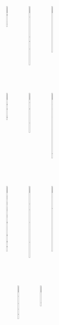 <div align="center">
<div style="display: flex; justify-content: center; gap: 20px">
        <img width="6%" style="padding:5px" src="https://img.icons8.com/?size=100&id=33039&format=png&color=000000" alt="AWS" />
        <img width="6%" style="padding:5px" src="https://img.icons8.com/?size=100&id=WncR8Bcg5nE9&format=png&color=000000" alt="Terraform" />
        <img width="6%" style="padding:5px" src="https://img.icons8.com/?size=100&id=39292&format=png&color=000000" alt="Jenkins" />
</div>
<div style="padding:2rem"></div>
<div style="display: flex; justify-content: center; gap: 20px">
        <img width="6%" style="padding:5px" src="https://img.icons8.com/?size=100&id=13679&format=png&color=000000" alt="Java" />
        <img width="6%" style="padding:5px" src="https://img.icons8.com/?size=100&id=pIJdjOoL6KfU&format=png&color=000000" alt="Python" />
        <img width="6%" style="padding:5px" src="https://img.icons8.com/?size=100&id=108784&format=png&color=000000" alt="JavaScript" />
</div>
<div style="padding:2rem"></div>
<div style="display: flex; justify-content: center; gap: 20px">
        <img width="6%" style="padding:5px" src="https://img.icons8.com/?size=100&id=90519&format=png&color=000000" alt="Spring Boot" />
        <img width="6%" style="padding:5px" src="https://img.icons8.com/?size=100&id=0cRqPqlItA0E&format=png&color=000000" alt="Apache Spark" />
<img width="6%" style="padding:5px" src="https://img.icons8.com/?size=100&id=38561&format=png&color=000000" alt="PostgreSQL" />
</div>
<div style="padding:2rem"></div>
<div style="display: flex; justify-content: center; gap: 20px">
        <img width="6%" style="padding:5px" src="https://img.icons8.com/?size=100&id=NfbyHexzVEDk&format=png&color=000000" alt="React" />
        <img width="6%" style="padding:5px" src="https://img.icons8.com/?size=100&id=rY6agKizO9eb&format=png&color=000000" alt="Vue" />
</div>
</div>
